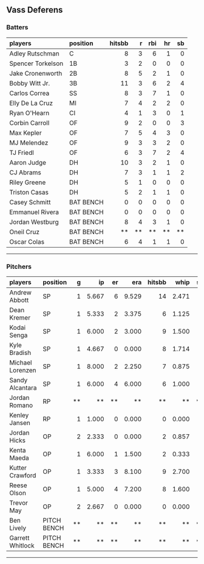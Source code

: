 ## Vass Deferens

### Batters

 
|players           |position  | hitsbb|  r| rbi| hr| sb| 
|:-----------------|:---------|------:|--:|---:|--:|--:| 
|Adley Rutschman   |C         |      8|  3|   6|  1|  0| 
|Spencer Torkelson |1B        |      3|  2|   0|  0|  0| 
|Jake Cronenworth  |2B        |      8|  5|   2|  1|  0| 
|Bobby Witt Jr.    |3B        |     11|  3|   6|  2|  4| 
|Carlos Correa     |SS        |      8|  3|   7|  1|  0| 
|Elly De La Cruz   |MI        |      7|  4|   2|  2|  0| 
|Ryan O'Hearn      |CI        |      4|  1|   3|  0|  1| 
|Corbin Carroll    |OF        |      9|  2|   0|  0|  3| 
|Max Kepler        |OF        |      7|  5|   4|  3|  0| 
|MJ Melendez       |OF        |      9|  3|   3|  2|  0| 
|TJ Friedl         |OF        |      6|  3|   7|  2|  4| 
|Aaron Judge       |DH        |     10|  3|   2|  1|  0| 
|CJ Abrams         |DH        |      7|  3|   1|  1|  2| 
|Riley Greene      |DH        |      5|  1|   0|  0|  0| 
|Triston Casas     |DH        |      5|  2|   1|  1|  0| 
|Casey Schmitt     |BAT BENCH |      0|  0|   0|  0|  0| 
|Emmanuel Rivera   |BAT BENCH |      0|  0|   0|  0|  0| 
|Jordan Westburg   |BAT BENCH |      8|  4|   3|  1|  0| 
|Oneil Cruz        |BAT BENCH |     **| **|  **| **| **| 
|Oscar Colas       |BAT BENCH |      6|  4|   1|  1|  0| 


* * *

### Pitchers

 
|players          |position    |  g|    ip| er|   era| hitsbb|  whip| so|  w| sv| 
|:----------------|:-----------|--:|-----:|--:|-----:|------:|-----:|--:|--:|--:| 
|Andrew Abbott    |SP          |  1| 5.667|  6| 9.529|     14| 2.471|  3|  0|  0| 
|Dean Kremer      |SP          |  1| 5.333|  2| 3.375|      6| 1.125|  4|  0|  0| 
|Kodai Senga      |SP          |  1| 6.000|  2| 3.000|      9| 1.500|  6|  1|  0| 
|Kyle Bradish     |SP          |  1| 4.667|  0| 0.000|      8| 1.714|  5|  0|  0| 
|Michael Lorenzen |SP          |  1| 8.000|  2| 2.250|      7| 0.875|  5|  1|  0| 
|Sandy Alcantara  |SP          |  1| 6.000|  4| 6.000|      6| 1.000|  7|  0|  0| 
|Jordan Romano    |RP          | **|    **| **|    **|     **|    **| **| **| **| 
|Kenley Jansen    |RP          |  1| 1.000|  0| 0.000|      0| 0.000|  2|  1|  0| 
|Jordan Hicks     |OP          |  2| 2.333|  0| 0.000|      2| 0.857|  1|  0|  2| 
|Kenta Maeda      |OP          |  1| 6.000|  1| 1.500|      2| 0.333|  7|  1|  0| 
|Kutter Crawford  |OP          |  1| 3.333|  3| 8.100|      9| 2.700|  6|  0|  0| 
|Reese Olson      |OP          |  1| 5.000|  4| 7.200|      8| 1.600|  3|  0|  0| 
|Trevor May       |OP          |  2| 2.667|  0| 0.000|      0| 0.000|  1|  1|  1| 
|Ben Lively       |PITCH BENCH | **|    **| **|    **|     **|    **| **| **| **| 
|Garrett Whitlock |PITCH BENCH | **|    **| **|    **|     **|    **| **| **| **| 


* * *



